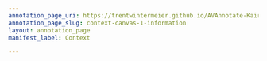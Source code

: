 ```yaml
---
annotation_page_uri: https://trentwintermeier.github.io/AVAnnotate-Kairos-Review/annotations/context-canvas-1-information.json
annotation_page_slug: context-canvas-1-information
layout: annotation_page
manifest_label: Context

---
```

